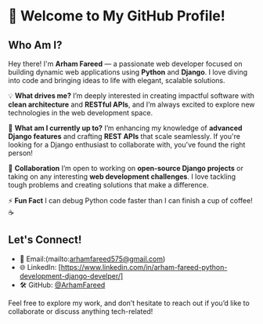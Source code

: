 # 🚀 Welcome to My GitHub Profile!

## Who Am I?
Hey there! I'm **Arham Fareed** — a passionate web developer focused on building dynamic web applications using **Python** and **Django**. I love diving into code and bringing ideas to life with elegant, scalable solutions.

💡 **What drives me?**
I’m deeply interested in creating impactful software with **clean architecture** and **RESTful APIs**, and I’m always excited to explore new technologies in the web development space.

🔧 **What am I currently up to?**
I’m enhancing my knowledge of **advanced Django features** and crafting **REST APIs** that scale seamlessly. If you're looking for a Django enthusiast to collaborate with, you've found the right person!

🤝 **Collaboration**
I’m open to working on **open-source Django projects** or taking on any interesting **web development challenges**. I love tackling tough problems and creating solutions that make a difference.

⚡ **Fun Fact**
I can debug Python code faster than I can finish a cup of coffee! ☕️

## Let's Connect!
- 💬 Email:(mailto:arhamfareed575@gmail.com)
- 🌐 LinkedIn: [https://www.linkedin.com/in/arham-fareed-python-development-django-develper/]
- 🛠️ GitHub: [@ArhamFareed](https://github.com/ArhamFareed106)

Feel free to explore my work, and don’t hesitate to reach out if you’d like to collaborate or discuss anything tech-related!
